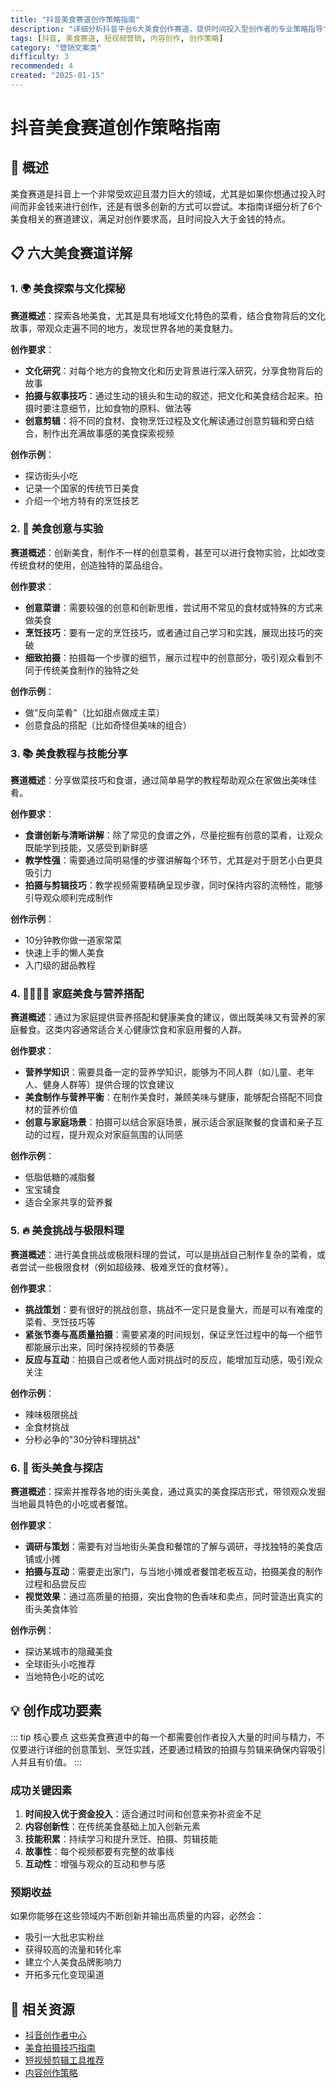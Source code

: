 ```yaml
---
title: "抖音美食赛道创作策略指南"
description: "详细分析抖音平台6大美食创作赛道，提供时间投入型创作者的专业策略指导"
tags: [抖音, 美食赛道, 短视频营销, 内容创作, 创作策略]
category: "营销文案类"
difficulty: 3
recommended: 4
created: "2025-01-15"
---
```


# 抖音美食赛道创作策略指南

## 📝 概述

美食赛道是抖音上一个非常受欢迎且潜力巨大的领域，尤其是如果你想通过投入时间而非金钱来进行创作，还是有很多创新的方式可以尝试。本指南详细分析了6个美食相关的赛道建议，满足对创作要求高，且时间投入大于金钱的特点。

## 📋 六大美食赛道详解

### 1. 🌍 美食探索与文化探秘

**赛道概述**：探索各地美食，尤其是具有地域文化特色的菜肴，结合食物背后的文化故事，带观众走遍不同的地方，发现世界各地的美食魅力。

**创作要求**：
- **文化研究**：对每个地方的食物文化和历史背景进行深入研究，分享食物背后的故事
- **拍摄与叙事技巧**：通过生动的镜头和生动的叙述，把文化和美食结合起来。拍摄时要注意细节，比如食物的原料、做法等
- **创意剪辑**：将不同的食材、食物烹饪过程及文化解读通过创意剪辑和旁白结合，制作出充满故事感的美食探索视频

**创作示例**：
- 探访街头小吃
- 记录一个国家的传统节日美食
- 介绍一个地方特有的烹饪技艺

### 2. 🧪 美食创意与实验

**赛道概述**：创新美食，制作不一样的创意菜肴，甚至可以进行食物实验，比如改变传统食材的使用，创造独特的菜品组合。

**创作要求**：
- **创意菜谱**：需要较强的创意和创新思维，尝试用不常见的食材或特殊的方式来做美食
- **烹饪技巧**：要有一定的烹饪技巧，或者通过自己学习和实践，展现出技巧的突破
- **细致拍摄**：拍摄每一个步骤的细节，展示过程中的创意部分，吸引观众看到不同于传统美食制作的独特之处

**创作示例**：
- 做"反向菜肴"（比如甜点做成主菜）
- 创意食品的搭配（比如奇怪但美味的组合）

### 3. 📚 美食教程与技能分享

**赛道概述**：分享做菜技巧和食谱，通过简单易学的教程帮助观众在家做出美味佳肴。

**创作要求**：
- **食谱创新与清晰讲解**：除了常见的食谱之外，尽量挖掘有创意的菜肴，让观众既能学到技能，又感受到新鲜感
- **教学性强**：需要通过简明易懂的步骤讲解每个环节，尤其是对于厨艺小白更具吸引力
- **拍摄与剪辑技巧**：教学视频需要精确呈现步骤，同时保持内容的流畅性，能够引导观众顺利完成制作

**创作示例**：
- 10分钟教你做一道家常菜
- 快速上手的懒人美食
- 入门级的甜品教程

### 4. 👨‍👩‍👧‍👦 家庭美食与营养搭配

**赛道概述**：通过为家庭提供营养搭配和健康美食的建议，做出既美味又有营养的家庭餐食。这类内容通常适合关心健康饮食和家庭用餐的人群。

**创作要求**：
- **营养学知识**：需要具备一定的营养学知识，能够为不同人群（如儿童、老年人、健身人群等）提供合理的饮食建议
- **美食制作与营养平衡**：在制作美食时，兼顾美味与健康，能够配合搭配不同食材的营养价值
- **创意与家庭场景**：拍摄可以结合家庭场景，展示适合家庭聚餐的食谱和亲子互动的过程，提升观众对家庭氛围的认同感

**创作示例**：
- 低脂低糖的减脂餐
- 宝宝辅食
- 适合全家共享的营养餐

### 5. 🔥 美食挑战与极限料理

**赛道概述**：进行美食挑战或极限料理的尝试，可以是挑战自己制作复杂的菜肴，或者尝试一些极限食材（例如超级辣、极难烹饪的食材等）。

**创作要求**：
- **挑战策划**：要有很好的挑战创意，挑战不一定只是食量大，而是可以有难度的菜肴、烹饪技巧等
- **紧张节奏与高质量拍摄**：需要紧凑的时间规划，保证烹饪过程中的每一个细节都能展示出来，同时保持视频的节奏感
- **反应与互动**：拍摄自己或者他人面对挑战时的反应，能增加互动感，吸引观众关注

**创作示例**：
- 辣味极限挑战
- 全食材挑战
- 分秒必争的"30分钟料理挑战"

### 6. 🏪 街头美食与探店

**赛道概述**：探索并推荐各地的街头美食，通过真实的美食探店形式，带领观众发掘当地最具特色的小吃或者餐馆。

**创作要求**：
- **调研与策划**：需要有对当地街头美食和餐馆的了解与调研，寻找独特的美食店铺或小摊
- **拍摄与互动**：需要走出家门，与当地小摊或者餐馆老板互动，拍摄美食的制作过程和品尝反应
- **视觉效果**：通过高质量的拍摄，突出食物的色香味和卖点，同时营造出真实的街头美食体验

**创作示例**：
- 探访某城市的隐藏美食
- 全球街头小吃推荐
- 当地特色小吃的试吃

## 💡 创作成功要素

::: tip 核心要点
这些美食赛道中的每一个都需要创作者投入大量的时间与精力，不仅要进行详细的创意策划、烹饪实践，还要通过精致的拍摄与剪辑来确保内容吸引人并且有价值。
:::

### 成功关键因素

1. **时间投入优于资金投入**：适合通过时间和创意来弥补资金不足
2. **内容创新性**：在传统美食基础上加入创新元素
3. **技能积累**：持续学习和提升烹饪、拍摄、剪辑技能
4. **故事性**：每个视频都要有完整的故事线
5. **互动性**：增强与观众的互动和参与感

### 预期收益

如果你能够在这些领域内不断创新并输出高质量的内容，必然会：
- 吸引一大批忠实粉丝
- 获得较高的流量和转化率
- 建立个人美食品牌影响力
- 开拓多元化变现渠道

## 🔗 相关资源

- [抖音创作者中心](https://creator.douyin.com/)
- [美食拍摄技巧指南](./../../tools)
- [短视频剪辑工具推荐](./../tools)
- [内容创作策略](./../内容创作)